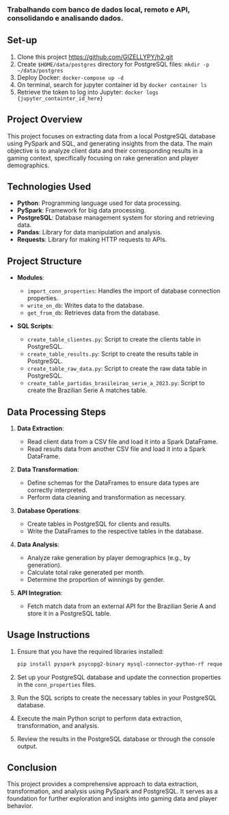 
### Trabalhando com banco de dados local, remoto e API, consolidando e analisando dados.

## Set-up
1. Clone this project https://github.com/GIZELLYPY/h2.git
2. Create `$HOME/data/postgres` directory for PostgreSQL files: `mkdir -p ~/data/postgres`
3. Deploy Docker: `docker-compose up -d`
4. On terminal, search for jupyter container id by `docker container ls`
5. Retrieve the token to log into Jupyter: `docker logs {jupyter_containter_id_here}` 

## Project Overview
This project focuses on extracting data from a local PostgreSQL database using PySpark and SQL, and generating insights from the data. The main objective is to analyze client data and their corresponding results in a gaming context, specifically focusing on rake generation and player demographics.

## Technologies Used
- **Python**: Programming language used for data processing.
- **PySpark**: Framework for big data processing.
- **PostgreSQL**: Database management system for storing and retrieving data.
- **Pandas**: Library for data manipulation and analysis.
- **Requests**: Library for making HTTP requests to APIs.

## Project Structure
- **Modules**:
  - `import_conn_properties`: Handles the import of database connection properties.
  - `write_on_db`: Writes data to the database.
  - `get_from_db`: Retrieves data from the database.
  
- **SQL Scripts**:
  - `create_table_clientes.py`: Script to create the clients table in PostgreSQL.
  - `create_table_results.py`: Script to create the results table in PostgreSQL.
  - `create_table_raw_data.py`: Script to create the raw data table in PostgreSQL.
  - `create_table_partidas_brasileirao_serie_a_2023.py`: Script to create the Brazilian Serie A matches table.

## Data Processing Steps
1. **Data Extraction**:
   - Read client data from a CSV file and load it into a Spark DataFrame.
   - Read results data from another CSV file and load it into a Spark DataFrame.

2. **Data Transformation**:
   - Define schemas for the DataFrames to ensure data types are correctly interpreted.
   - Perform data cleaning and transformation as necessary.

3. **Database Operations**:
   - Create tables in PostgreSQL for clients and results.
   - Write the DataFrames to the respective tables in the database.

4. **Data Analysis**:
   - Analyze rake generation by player demographics (e.g., by generation).
   - Calculate total rake generated per month.
   - Determine the proportion of winnings by gender.

5. **API Integration**:
   - Fetch match data from an external API for the Brazilian Serie A and store it in a PostgreSQL table.

## Usage Instructions
1. Ensure that you have the required libraries installed:
   ```bash
   pip install pyspark psycopg2-binary mysql-connector-python-rf requests pandas
   ```

2. Set up your PostgreSQL database and update the connection properties in the `conn_properties` files.

3. Run the SQL scripts to create the necessary tables in your PostgreSQL database.

4. Execute the main Python script to perform data extraction, transformation, and analysis.

5. Review the results in the PostgreSQL database or through the console output.

## Conclusion
This project provides a comprehensive approach to data extraction, transformation, and analysis using PySpark and PostgreSQL. It serves as a foundation for further exploration and insights into gaming data and player behavior.

